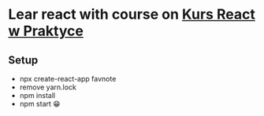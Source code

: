 # Lear react with course on [Kurs React w Praktyce](https://eduweb.pl/kursy/javascript/react-w-praktyce.html)

## Setup

- npx create-react-app favnote
- remove yarn.lock
- npm install
- npm start 😁

